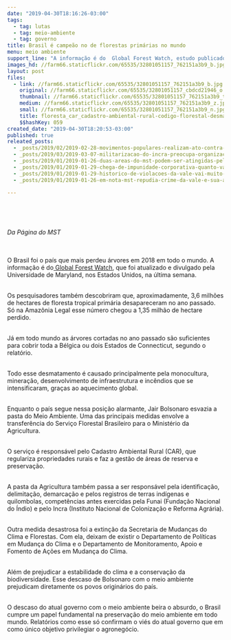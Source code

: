 ```yaml
---
date: "2019-04-30T18:16:26-03:00"
tags:
  - tag: lutas
  - tag: meio-ambiente
  - tag: governo
title: Brasil é campeão no de florestas primárias no mundo
menu: meio ambiente
support_line: "A informação é do  Global Forest Watch, estudo publicado na última semana pela Universidade de Maryland"
images_hd: //farm66.staticflickr.com/65535/32801051157_762151a3b9_b.jpg
layout: post
files:
  - link: //farm66.staticflickr.com/65535/32801051157_762151a3b9_b.jpg
    original: //farm66.staticflickr.com/65535/32801051157_cbdcd21946_o.jpg
    thumbnail: //farm66.staticflickr.com/65535/32801051157_762151a3b9_t.jpg
    medium: //farm66.staticflickr.com/65535/32801051157_762151a3b9_z.jpg
    small: //farm66.staticflickr.com/65535/32801051157_762151a3b9_n.jpg
    title: floresta_car_cadastro-ambiental-rural-codigo-florestal-desmatamento.jpeg
    $$hashKey: 059
created_date: "2019-04-30T18:20:53-03:00"
published: true
releated_posts:
  - _posts/2019/02/2019-02-28-movimentos-populares-realizam-ato-contra-a-privatizacao-do-parque-nacional-pau-brasil-na-bahia.md
  - _posts/2019/03/2019-03-07-militarizacao-do-incra-preocupa-organizacoes-ligadas-ao-campo.md
  - _posts/2019/01/2019-01-26-duas-areas-do-mst-podem-ser-atingidas-pelo-novo-crime-da-vale.md
  - _posts/2019/01/2019-01-29-chega-de-impunidade-corporativa-quanto-vale-a-vida.md
  - _posts/2019/01/2019-01-29-historico-de-violacoes-da-vale-vai-muito-alem-de-mariana-e-brumadinho.md
  - _posts/2019/01/2019-01-26-em-nota-mst-repudia-crime-da-vale-e-sua-acao-predatoria-em-minas-gerais.md

---
```

<p>&nbsp;</p>

<p>&nbsp;</p>

<p><em>Da P&aacute;gina do MST&nbsp;</em></p>

<p><br />
<br />
O Brasil foi o pa&iacute;s que mais perdeu &aacute;rvores em 2018 em todo o mundo. A informa&ccedil;&atilde;o &eacute; do<a href="https://www.globalforestwatch.org/"> Global Forest Watch</a>, que foi atualizado e divulgado pela Universidade de Maryland, nos Estados Unidos, na &uacute;ltima semana.</p>

<p><br />
Os pesquisadores tamb&eacute;m descobriram que, aproximadamente, 3,6 milh&otilde;es de hectares de floresta tropical prim&aacute;ria desapareceram no ano passado. S&oacute; na Amaz&ocirc;nia Legal esse n&uacute;mero chegou a 1,35 milh&atilde;o de hectare perdido.</p>

<p><br />
J&aacute; em todo mundo as &aacute;rvores cortadas no ano passado s&atilde;o suficientes para cobrir toda a B&eacute;lgica ou dois Estados de Connecticut, segundo o relat&oacute;rio.</p>

<p><br />
Todo esse desmatamento &eacute; causado principalmente pela monocultura, minera&ccedil;&atilde;o, desenvolvimento de infraestrutura e inc&ecirc;ndios que se intensificaram, gra&ccedil;as ao aquecimento global.</p>

<p><br />
Enquanto o pa&iacute;s segue nessa posi&ccedil;&atilde;o alarmante, Jair Bolsonaro esvazia a pasta do Meio Ambiente. Uma das principais medidas envolve a transfer&ecirc;ncia do Servi&ccedil;o Florestal Brasileiro para o Minist&eacute;rio da Agricultura.</p>

<p><br />
O servi&ccedil;o &eacute; respons&aacute;vel pelo Cadastro Ambiental Rural (CAR), que regulariza propriedades rurais e faz a gest&atilde;o de &aacute;reas de reserva e preserva&ccedil;&atilde;o.</p>

<p><br />
A pasta da Agricultura tamb&eacute;m passa a ser respons&aacute;vel pela identifica&ccedil;&atilde;o, delimita&ccedil;&atilde;o, demarca&ccedil;&atilde;o e pelos registros de terras ind&iacute;genas e quilombolas, compet&ecirc;ncias antes exercidas pela Funai (Funda&ccedil;&atilde;o Nacional do &Iacute;ndio) e pelo Incra (Instituto Nacional de Coloniza&ccedil;&atilde;o e Reforma Agr&aacute;ria).</p>

<p><br />
Outra medida desastrosa foi a extin&ccedil;&atilde;o da Secretaria de Mudan&ccedil;as do Clima e Florestas. Com ela, deixam de existir o Departamento de Pol&iacute;ticas em Mudan&ccedil;a do Clima e o Departamento de Monitoramento, Apoio e Fomento de A&ccedil;&otilde;es em Mudan&ccedil;a do Clima.</p>

<p><br />
Al&eacute;m de prejudicar a estabilidade do clima e a conserva&ccedil;&atilde;o da biodiversidade. Esse descaso de Bolsonaro com o meio ambiente prejudicam diretamente os povos origin&aacute;rios do pa&iacute;s.</p>

<p><br />
O descaso do atual governo com o meio ambiente beira o absurdo, o Brasil cumpre um papel fundamental na preserva&ccedil;&atilde;o do meio ambiente em todo mundo. Relat&oacute;rios como esse s&oacute; confirmam o vi&eacute;s do atual governo que em como &uacute;nico objetivo privilegiar o agroneg&oacute;cio.</p>
